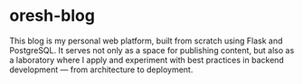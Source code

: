 # oresh-blog
This blog is my personal web platform, built from scratch using Flask and PostgreSQL. It serves not only as a space for publishing content, but also as a laboratory where I apply and experiment with best practices in backend development — from architecture to deployment.
